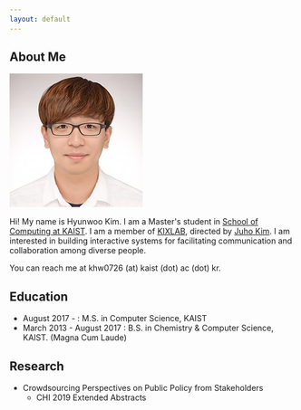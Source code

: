 ```yaml
---
layout: default
---
```


## About Me

<img class="profile-picture" src="hyunwoo.jpg">

Hi! My name is Hyunwoo Kim. I am a Master's student in [School of Computing at KAIST](https://cs.kaist.ac.kr). I am a member of [KIXLAB](https://kixlab.org), directed by [Juho Kim](https://juhokim.com). I am interested in building interactive systems for facilitating communication and collaboration among diverse people.

You can reach me at khw0726 (at) kaist (dot) ac (dot) kr.

## Education

* August 2017 -            : M.S. in Computer Science, KAIST
* March 2013 - August 2017 : B.S. in Chemistry & Computer Science, KAIST. (Magna Cum Laude)

## Research

* Crowdsourcing Perspectives on Public Policy from Stakeholders
  * CHI 2019 Extended Abstracts

<!-- ## Typography

This is a [link](http://google.com). Something *italics* and something **bold**.

Here is a table

Year | Award | Category
-----|-------|--------
2014 | Emmy  | Won Outstanding Lead Actor in a miniseries or a movie
2015 | BAFTA | Nominated for Best Leading Actor for Sherlock
2014 | Satellite | Won Best Actor miniseries or television film

Here is a horizontal rule

---

Here is a blockquote

> To a great mind, nothing is little -->


